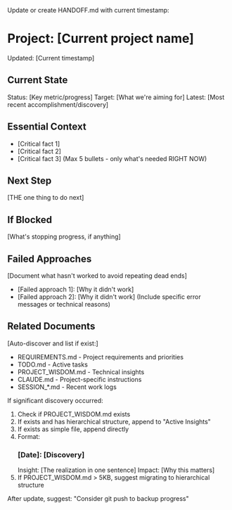 Update or create HANDOFF.md with current timestamp:

# Project: [Current project name]
Updated: [Current timestamp]

## Current State
Status: [Key metric/progress]
Target: [What we're aiming for]
Latest: [Most recent accomplishment/discovery]

## Essential Context
- [Critical fact 1]
- [Critical fact 2]
- [Critical fact 3]
(Max 5 bullets - only what's needed RIGHT NOW)

## Next Step
[THE one thing to do next]

## If Blocked
[What's stopping progress, if anything]

## Failed Approaches
[Document what hasn't worked to avoid repeating dead ends]
- [Failed approach 1]: [Why it didn't work]
- [Failed approach 2]: [Why it didn't work]
(Include specific error messages or technical reasons)

## Related Documents
[Auto-discover and list if exist:]
- REQUIREMENTS.md - Project requirements and priorities
- TODO.md - Active tasks
- PROJECT_WISDOM.md - Technical insights
- CLAUDE.md - Project-specific instructions
- SESSION_*.md - Recent work logs

If significant discovery occurred:
1. Check if PROJECT_WISDOM.md exists
2. If exists and has hierarchical structure, append to "Active Insights"
3. If exists as simple file, append directly
4. Format:
   ### [Date]: [Discovery]
   Insight: [The realization in one sentence]
   Impact: [Why this matters]
5. If PROJECT_WISDOM.md > 5KB, suggest migrating to hierarchical structure

After update, suggest: "Consider git push to backup progress"